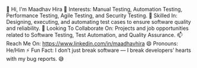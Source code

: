 👋 Hi, I'm Maadhav Hira
👀 Interests: Manual Testing, Automation Testing, Performance Testing, Agile Testing, and Security Testing.
🎯 Skilled In: Designing, executing, and automating test cases to ensure software quality and reliability.
💼 Looking To Collaborate On: Projects and job opportunities related to Software Testing, Test Automation, and Quality Assurance.
📫 Reach Me On: https://www.linkedin.com/in/maadhavhira
😄 Pronouns: He/Him
⚡ Fun Fact: I don’t just break software — I break developers’ hearts with my bug reports. 😅

<!---
Hiramaadhav/Hiramaadhav is a ✨ special ✨ repository because its `README.md` (this file) appears on your GitHub profile.
You can click the Preview link to take a look at your changes.
--->
